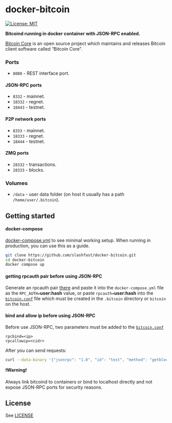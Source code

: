 # docker-bitcoin

[![License: MIT](https://img.shields.io/badge/License-MIT-black.svg)](https://opensource.org/licenses/MIT)


**Bitcoind running in docker container with JSON-RPC enabled.**

[Bitcoin Core](https://bitcoincore.org/) is an open source project which maintains and releases Bitcoin client software called “Bitcoin Core”.

### Ports

* `8080` - REST interface port.

#### JSON-RPC ports

* `8332` - mainnet.
* `18332` - regnet.
* `18443` - testnet.

#### P2P network ports

* `8333` - mainnet.
* `18333` - regnet.
* `18444` - testnet.

#### ZMQ ports

* `28332` - transactions.
* `28333` - blocks.

### Volumes

* `/data` - user data folder (on host it usually has a path ``/home/user/.bitcoin``).


## Getting started

#### docker-compose

[docker-compose.yml](https://github.com/slashfast/docker-bitcoin/blob/main/docker-compose.yml) to see minimal working setup. When running in production, you can use this as a guide.

```bash
git clone https://github.com/slashfast/docker-bitcoin.git
cd docker-bitcoin
docker compose up
```

#### getting rpcauth pair before using JSON-RPC

Generate an rpcauth pair [there](https://jlopp.github.io/bitcoin-core-rpc-auth-generator/) and paste it into the `docker-compose.yml` file as the `RPC_AUTH=`**user:hash** value, or paste `rpcauth=`**user:hash** into the [`bitcoin.conf`](https://github.com/bitcoin/bitcoin/blob/master/doc/bitcoin-conf.md) file which must be created in the `.bitcoin` directory or `bitcoin` on the host.

#### bind and allow ip before using JSON-RPC

Before use JSON-RPC, two parameters must be added to the [`bitcoin.conf`](https://github.com/bitcoin/bitcoin/blob/master/doc/bitcoin-conf.md)

```
rpcbind=<ip>
rpcallowip=<cidr>
```
After you can send requests:

```bash
curl --data-binary '{"jsonrpc": "1.0", "id": "test", "method": "getblockchaininfo", "params": []}'  http://bitcoin:changeme@127.0.0.1:8332
```

:exclamation:**Warning**:exclamation:

Always link bitcoind to containers or bind to localhost directly and not expose JSON-RPC ports for security reasons.

## License

See [LICENSE](https://github.com/slashfast/docker-bitcoin/blob/main/LICENSE)
